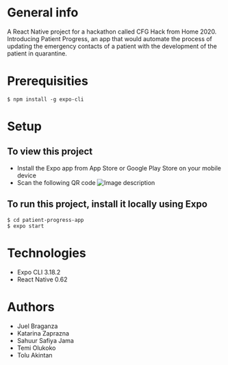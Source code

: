 # General info
A React Native project for a hackathon called CFG Hack from Home 2020. Introducing Patient Progress, an app that would automate the process of updating the emergency contacts of a patient with the development of the patient in quarantine.

# Prerequisities
```
$ npm install -g expo-cli
```

# Setup
## To view this project 
* Install the Expo app from App Store or Google Play Store on your mobile device
* Scan the following QR code
![Image description](https://img.techpowerup.org/200429/screenshot-2020-04-29-at-19-19-22.png)

## To run this project, install it locally using Expo
```
$ cd patient-progress-app
$ expo start 
```

# Technologies
* Expo CLI 3.18.2
* React Native 0.62

# Authors
* Juel Braganza 
* Katarina Zaprazna 
* Sahuur Safiya Jama 
* Temi Olukoko 
* Tolu Akintan 